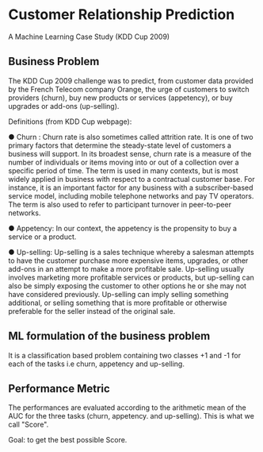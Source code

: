 # Customer Relationship Prediction
A Machine Learning Case Study (KDD Cup 2009)

## Business Problem
The KDD Cup 2009 challenge was to predict, from customer data provided by the
French Telecom company Orange, the urge of customers to switch providers (churn), buy
new products or services (appetency), or buy upgrades or add-ons (up-selling).

Definitions (from KDD Cup webpage):

● Churn : Churn rate is also sometimes called attrition rate. It is one of two primary
factors that determine the steady-state level of customers a business will support.
In its broadest sense, churn rate is a measure of the number of individuals or items
moving into or out of a collection over a specific period of time. The term is used
in many contexts, but is most widely applied in business with respect to a
contractual customer base. For instance, it is an important factor for any business
with a subscriber-based service model, including mobile telephone networks and
pay TV operators. The term is also used to refer to participant turnover in
peer-to-peer networks.

● Appetency: In our context, the appetency is the propensity to buy a service or a
product.

● Up-selling: Up-selling is a sales technique whereby a salesman attempts to have
the customer purchase more expensive items, upgrades, or other add-ons in an
attempt to make a more profitable sale. Up-selling usually involves marketing
more profitable services or products, but up-selling can also be simply exposing
the customer to other options he or she may not have considered previously.
Up-selling can imply selling something additional, or selling something that is
more profitable or otherwise preferable for the seller instead of the original sale.

## ML formulation of the business problem

It is a classification based problem containing two classes +1 and -1 for each of the tasks
i.e churn, appetency and up-selling.

## Performance Metric

The performances are evaluated according to the arithmetic mean of the AUC for the
three tasks (churn, appetency. and up-selling). This is what we call "Score".

Goal: to get the best possible Score.


